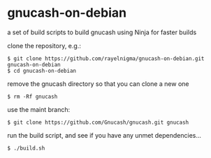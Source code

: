 # gnucash-on-debian
a set of build scripts to build gnucash using Ninja for faster builds

clone the repository, e.g.:
```
$ git clone https://github.com/rayelnigma/gnucash-on-debian.git gnucash-on-debian
$ cd gnucash-on-debian
```
remove the gnucash directory so that you can clone a new one
```
$ rm -Rf gnucash
```
use the maint branch:
```
$ git clone https://github.com/Gnucash/gnucash.git gnucash
```
run the build script, and see if you have any unmet dependencies...
```
$ ./build.sh
```
